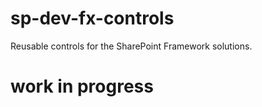 # sp-dev-fx-controls

Reusable controls for the SharePoint Framework solutions.

# work in progress #
